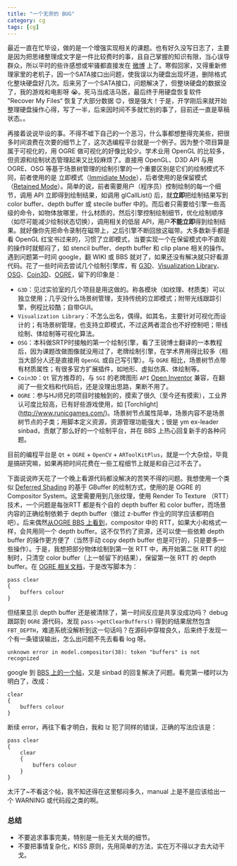 ```yaml
---
title: "一个无奈的 BUG"
category: cg
tags: [cg]
---
```


最近一直在忙毕设，做的是一个增强实现相关的课题。也有好久没写日志了，主要是因为把思绪整理成文字是一件比较费时的事，且自己掌握的知识有限，当心误导群众，所以平时的些许感想或牢骚都直接发在 [微博](http://t.sina.com/maxint) 上了。寒假回家，又得重新修理家里的老机子，因一个SATA接口出问题，使我误以为硬盘出现坏道，删除格式化整块硬盘好几次。后来另了一个SATA接口，问题解决了，但整块硬盘的数据没了，我的游戏和电影呀 :sob:。死马当成活马医，最后终于用硬盘恢复软件 "Recover My Files“ 恢复了大部分数据 :blush:，很是强大！于是，开学刚后来就开始整理硬盘操作心得，写了一半，后来因时间不多就忙别的事了，目前还一直是草稿状态。。

再接着说说毕设的事。不得不嘘下自己的一个恶习，什么事都想整得完美些，把很多时间浪费在次要的细节上了，这次选编程平台就是一个例子。因为整个项目算是属于可视化的，用 OGRE 做可视化的好像比较少。学术业用 OpenGL 的比较多，但资源和绘制状态管理起来又比较麻烦了。直接用 OpenGL、D3D API 与用 OGRE、OSG 等基于场景树管理的绘制引擎的一个重要区别是它们的绘制模式不同，前者使用的是 立即模式（[Immidiate Mode](http://en.wikipedia.org/wiki/Immediate_mode)），后者使用的是保留模式 （[Retained Mode](http://en.wikipedia.org/wiki/Retained_mode)）。简单的说，前者需要用户（程序员）控制绘制的每一个细节，调用 API 立即得到绘制结果，如调用 glCallList() 后，就<strong>立即</strong>把绘制结果写到 color buffer、depth buffer 或 stecile buffer 中的。而后者只需要给引擎一些高级的命令，如物体放哪里，什么材质的，然后引擎控制绘制细节，优化绘制顺序（如尽可能减少绘制状态切换），调用相关的低层 API，用户<strong>不能立即</strong>得到绘制结果。就好像你先把命令录制在磁带上，之后引擎不断回放这磁带。大多数新手都是看 OpenGL 红宝书过来的，习惯了立即模式，当要实现一个在保留模式中不直观的操作时就郁闷了，如 stencil buffer、depth buffer 和 clip plane 相关的操作。遇到问题第一时间 google，翻 WIKI 或 BBS 就对了，如果还没有解决就只好看源代码。花了一些时间去尝试几个绘制引擎库，有 [G3D](http://g3d.sourceforge.net/)、[Visualization Library](http://www.visualizationlibrary.com/)、[OSG](http://www.openscenegraph.org/)、[Coin3D](http://www.coin3d.org/)、[OGRE](http://www.ogre3d.org/)，留下的印象是：

- `G3D`：见过实验室的几个项目是用这做的。称各模块（如纹理、材质类）可以独立使用；几乎没什么场景树管理，支持传统的立即模式；附带光线跟踪引擎，例程比较酷；自带GUI。
- `Visualization Library`：不怎么出名，偶得。如其名，主要针对可视化而设计的；有场景树管理，也支持立即模式，不过这两者混合也不好控制吧；带线绘制、体绘制等可视化算法。
- `OSG`：本科做SRTP时接触的第一个绘制引擎，看了王锐博士翻译的一本教程后，因为课题改做图像就没用过了，老牌绘制引擎，在学术界用得比较多（相当大部分人还是直接用 `OpenGL` 或自己写引擎）。与 `OGRE` 相比，场景树节点带有材质属性；有很多官方扩展插件，如地形、虚拟仿真、体绘制等。
- `Coin3D`：`Qt` 官方推荐的，与 `SGI` 的老牌图形 `API` [Open Inventor](http://en.wikipedia.org/wiki/Open_Inventor) 兼容，在翻阅了一些文档和代码后，还是没理出思路，果断不用了。
- `OGRE`：参与HJ师兄的项目时接触到的，摸索了很久（至今还有摸索），工业界认可度比较高，已有好些游戏使用，如 [Torchlight] (http://www.runicgames.com/)。场景树节点属性简单，场景内容不是场景树节点的子类；用脚本定义资源，资源管理功能强大；很是 ym ex-leader sinbad，贡献了那么好的一个绘制平台，并在 BBS 上热心回复新手的各种问题。


目前的编程平台是 `Qt` + `OGRE` + `OpenCV` + `ARToolKitPlus`，就是一个大杂烩，毕竟是搞研究嘛，如果再把时间花费在一些工程细节上就是和自己过不去了。

下面说说昨天花了一个晚上看源代码都没解决的苦笑不得的问题。我想使用一个类似 [Deferred Shading](http://en.wikipedia.org/wiki/Deferred_shading) 的基于 GBuffer 的绘制方式，使用的是 OGRE 的 Compositor System。这里需要用到几张纹理，使用 Render To Texture （RTT）技术，一个问题是每张RTT 都是有个自的 depth buffer 和 color buffer，而场景内容的正确绘制依赖于 depth buffer（做过 z-buffer 作业的同学应该都明白吧）。后来偶然[从OGRE BBS 上看到](http://www.ogre3d.org/forums/viewtopic.php?f=2&amp;t=46263&amp;start=0)，compositor 中的 RTT，如果大小和格式一样，会共用同一个 depth buffer。这不仅节约了资源，还可以使一些依赖 depth buffer 的操作更方便了（当然手动 copy depth buffer 也是可行的，只是要多一些操作）。于是，我想把部分物体绘制到第一张 RTT 中，再开始第二张 RTT 的绘制时，只清空 color buffer（上一帧留下的结果），保留第一张 RTT 的 depth buffer。在 [OGRE 相关文档](http://www.ogre3d.org/docs/manual/manual_32.html#compositor_clear)，于是改写脚本为：


```
pass clear
{
    buffers colour
}
```

但结果显示 depth buffer 还是被清除了，第一时间反应是共享没成功吗？ debug 跟踪到 `OGRE` 源代码，发现 `pass->getClearBuffers()` 得到的结果居然包含 `FBT_DEPTH`，难道系统没解析到这一句话吗？在源码中穿梭良久，后来终于发现一个有一条错误输出，怎么出问题不先去看看 log 呀。


```
unknown error in model.compositor(38): token "buffers" is not recognized
```

google 到 [BBS 上的一个帖](http://www.ogre3d.org/forums/viewtopic.php?f=2&amp;t=46043&amp;p=422642#p422642)，又是 sinbad 的回复解决了问题。看完第一楼时以为明白了，改成：

```
clear
{
    buffers colour
}
```

断续 error，再往下看才明白，我和 lz 犯了同样的错误，正确的写法应该是：

```
pass clear
{
    clear
    {
        buffers colour
    }
}
```

太汗了~不看这个帖，我不知还得在这里郁闷多久，manual 上是不是应该给出一个 WARNING 或代码段之类的啊。

### 总结

- 不要追求事事完美，特别是一些无关大局的细节。
- 不要把事情复杂化，KISS 原则，先用简单的方法，实在万不得以才去大动干戈。
